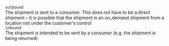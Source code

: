 <div class="property">
    <div class="name"><code>outbound</code></div>
    <div class="description">The shipment is sent to a consumer. This does not have to be a direct shipment – it is possible that the shipment is an on_demand shipment from a location not under the customer's control</div>
</div>
<div class="property">
    <div class="name"><code>inbound</code></div>
    <div class="description">The shipment is intended to be sent by a consumer (e.g. the shipment is being returned)</div>
</div>